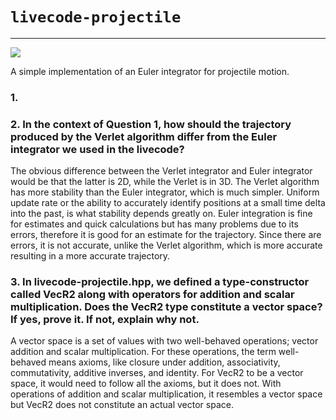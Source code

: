 # `livecode-projectile`
---
![](https://travis-ci.org/timtro/livecode-projectile.svg?branch=master)

A simple implementation of an Euler integrator for projectile motion. 

### 1. 


### 2. In the context of Question 1, how should the trajectory produced by the Verlet algorithm differ from the Euler integrator we used in the livecode?

The obvious difference between the Verlet integrator and Euler integrator would be that the latter is 2D, while the Verlet is in 3D. The Verlet algorithm has more stability than the Euler integrator, which is much simpler. Uniform update rate or the ability to accurately identify positions at a small time delta into the past, is what stability depends greatly on. Euler integration is fine for estimates and quick calculations but has many problems due to its errors, therefore it is good for an estimate for the trajectory. Since there are errors, it is not accurate, unlike the Verlet algorithm, which is more accurate resulting in a more accurate trajectory.  



### 3. In livecode-projectile.hpp, we defined a type-constructor called VecR2 along with operators for addition and scalar multiplication. Does the VecR2 type constitute a vector space? If yes, prove it. If not, explain why not.

A vector space is a set of values with two well-behaved operations; vector addition and scalar multiplication. For these operations, the term well-behaved means axioms, like closure under addition, associativity, commutativity, additive inverses, and identity. For VecR2 to be a vector space, it would need to follow all the axioms, but it does not. With operations of addition and scalar multiplication, it resembles a vector space but VecR2 does not constitute an actual vector space.
